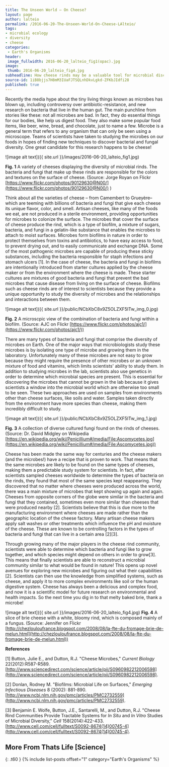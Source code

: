 ```yaml
---
title: The Unseen World – On Cheese?
layout: page
author: lalteio
permalink: /2016-06-20-The-Unseen-World-On-Cheese-LAlteio/
tags:
- microbial ecology
- diversity
- cheese
categories:
 - Earth's Organisms
header:
 image_fullwidth: 2016-06-20_lalteio_fig1(opac).jpg
image:
 thumb: 2016-06-20_lalteio_fig4.jpg
subheadline: How cheese rinds may be a valuable tool for microbial discovery
source-id: 1iB8bjjs7H8mM3IUaFJTSQLnhDkvLgkd-ZFKbJIdfi28
published: true
---
```


Recently the media hype about the tiny living things known as microbes has blown up, including controversy over antibiotic-resistance, and new research on bacteria that live in the human gut. The main punchline from stories like these: not all microbes are bad. In fact, they do essential things for our bodies, like help us digest food. They also make some popular food items, like beer, wine, bread, and chocolate, just to name a few. Microbe is a general term that refers to any organism that can only be seen using a microscope. Teams of scientists have taken to studying the microbes on our foods in hopes of finding new techniques to discover bacterial and fungal diversity. One great candidate for this research happens to be cheese! 

![image alt text]({{ site.url }}/images/2016-06-20_lalteio_fig1.jpg)

**Fig. 1** A variety of cheeses displaying the diversity of microbial rinds. The bacteria and fungi that make up these rinds are responsible for the colors and textures on the surface of cheese. (Source: Jorge Royan on Flickr [https://www.flickr.com/photos/90129630@N00/](https://www.flickr.com/photos/90129630@N00/) )

Think about all the varieties of cheese – from Camembert to Grueyère– which  are teeming with billions of bacteria and fungi that give each cheese its unique flavor, color, and smell. Artisan cheeses, like many of the foods we eat, are not produced in a sterile environment, providing opportunities for microbes to colonize the surface. The microbes that cover the surface of cheese produce the rind, which is a type of biofilm, a mixture of sugars, bacteria, and fungi in a gelatin-like substance that enables the microbes to attach to moist surfaces.  Microbes form biofilms in nature in order to protect themselves from toxins and antibiotics, to have easy access to food, to prevent drying out, and to easily communicate and exchange DNA. Some of the most pathogenic microbes are capable of producing these sticky substances, including the bacteria responsible for staph infections and stomach ulcers [1].  In the case of cheese, the bacteria and fungi in biofilms are intentionally introduced from starter cultures applied by the cheese maker or from the environment where the cheese is made. These starter cultures are mixtures of good bacteria and fungi that prevent the bad microbes that cause disease from living on the surface of cheese. Biofilms such as cheese rinds are of interest to scientists because they provide a unique opportunity to study the diversity of microbes and the relationships and interactions between them. 

![image alt text]({{ site.url }}/public/NCbXbC8x9Z5OLZXF5ITw_img_0.jpg)

**Fig. 2** A microscpic view of the combination of bacteria and fungi within a biofilm. (Source: AJC on Flickr [https://www.flickr.com/photos/ajc1/](https://www.flickr.com/photos/ajc1/))

There are many types of bacteria and fungi that comprise the diversity of microbes on Earth. One of the major ways that microbiologists study these microbes is by isolating one type of microbe and growing them in the laboratory. Unfortunately many of these microbes are not easy to grow because they might require the presence of other microbes or an unknown mixture of food and vitamins, which limits scientists' ability to study them. In addition to studying microbes in the lab, scientists also use genetics in order to determine which microbial species are present. This is essential for discovering the microbes that cannot be grown in the lab because it gives scientists a window into the microbial world which are otherwise too small to be seen. These two approaches are used on samples from environments other than cheese surfaces, like soils and water. Samples taken directly from the environment have more species than cheese, making them incredibly difficult to study. 

![image alt text]({{ site.url }}/public/NCbXbC8x9Z5OLZXF5ITw_img_1.jpg)

**Fig. 3** A collection of diverse cultured fungi found on the rinds of cheeses. (Source: Dr. David Midgley on Wikipedia [https://en.wikipedia.org/wiki/Penicillium#/media/File:Ascomycetes.jpg](https://en.wikipedia.org/wiki/Penicillium#/media/File:Ascomycetes.jpg))

Cheese has been made the same way for centuries and the cheese makers (and the microbes!) have a recipe that is proven to work. That means that the same microbes are likely to be found on the same types of cheeses, making them a predictable study system for scientists. In fact, after scientists sampled cheeses worldwide to determine the types of bacteria on the rinds, they found that most of the same species kept reappearing. They discovered that no matter where cheeses were produced across the world, there was a main mixture of microbes that kept showing up again and again. Cheeses from opposite corners of the globe were similar in the bacteria and fungi that they contained, sometimes even more similar than cheeses that were produced nearby [2]. Scientists believe that this is due more to the manufacturing environment where cheeses are made rather than the geographic location of the cheese factory. Many artisan cheese makers apply salt washes or other treatments which influence the pH and moisture of the cheese. These are known to be controlling factors in the types of bacteria and fungi that can live in a certain area [2][3]. 

Through growing many of the major players in the cheese rind community, scientists were able to determine which bacteria and fungi like to grow together, and which species might depend on others in order to grow[3]. This means that finally scientists are able to reconstruct a microbial community similar to what would be found in nature! This opens up novel avenues for exploring new microbes and figuring out what their capabilities [2]. Scientists can then use the knowledge from simplified systems, such as cheese, and apply it to more complex environments like soil or the human digestive system. Cheese has always been a delicious and complex food, and now it is a scientific model for future research on environmental and health impacts. So the next time you dig in to that melty baked brie, thank a microbe!

![image alt text]({{ site.url }}/images/2016-06-20_lalteio_fig4.jpg)
**Fig. 4** A slice of brie cheese with a white, bloomy rind, which is composed mainly of a fungus. (Source: Jennifer on Flickr [http://chezlouloufrance.blogspot.com/2008/08/la-fte-du-fromage-brie-de-melun.html](http://chezlouloufrance.blogspot.com/2008/08/la-fte-du-fromage-brie-de-melun.html))

**References**

[1] Button,  Julie E., and Dutton, R.J. "Cheese Microbes," *Current Biology* 22(2012):R587-R589. [http://www.sciencedirect.com/science/article/pii/S0960982212006598](http://www.sciencedirect.com/science/article/pii/S0960982212006598).

[2] Donlan, Rodney M. "Biofilms: Microbial Life on Surfaces," *Emerging Infectious Diseases* 8 (2002): 881-890. [http://www.ncbi.nlm.nih.gov/pmc/articles/PMC2732559](http://www.ncbi.nlm.nih.gov/pmc/articles/PMC2732559). 

[3] Benjamin E. Wolfe, Button, J.E., Santarelli, M., and Dutton, R.J. "Cheese Rind Communities Provide Tractable Systems for *In Situ* and *In Vitro* Studies of Microbial Diversity," *Cell* 158(2014):422-433. [http://www.cell.com/cell/fulltext/S0092-8674(14)00745-4](http://www.cell.com/cell/fulltext/S0092-8674(14)00745-4).

## More From Thats Life [Science]
{: .t60 }
{% include list-posts offset="1" category="Earth's Organisms" %}
